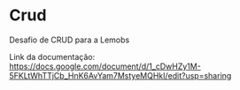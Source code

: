 # Crud
 Desafio de CRUD para a Lemobs

Link da documentação: https://docs.google.com/document/d/1_cDwHZy1M-5FKLtWhTTjCb_HnK6AvYam7MstyeMQHkI/edit?usp=sharing
